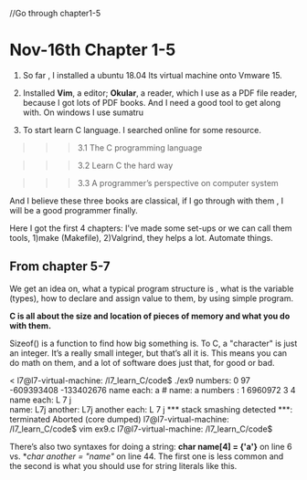 //Go through chapter1-5

# Nov-16th Chapter 1-5

1. So far , I installed a ubuntu 18.04 lts  virtual machine onto Vmware 15.

2. Installed **Vim**, a editor; **Okular**, a reader, which I use as a PDF file reader, because I got lots of PDF books. And I need a good tool to get along with. On windows I use sumatru

3. To start learn C language. I searched online for some resource.

>>>3.1 The  C programming language
	
>>>3.2 Learn C the hard way
	
>>>3.3 A programmer’s perspective on computer system

And I believe these three books are classical, if I go through with them , I will be a good programmer finally.

Here I got the first 4 chapters:
	I’ve made some set-ups or we can call them tools, 1)make (Makefile), 2)Valgrind, they helps a lot. Automate things.


## From chapter 5-7
>
We get an idea on, what a typical program structure is , what is the variable (types), how to declare and assign value to them,  by using simple program.

**C is all about the size and location of pieces of memory and what you do with them.**

Sizeof() is a function to find how big something is.
To C, a "character" is just an integer. It’s a really small integer, but that’s all it is. This means you can do math on them, and a lot of software does just that, for good or bad.

<
l7@l7-virtual-machine: /l7_learn_C/code$ ./ex9
numbers: 0 97 -609393408 -133402676
name each: a    #
name: a
numbers : 1 6960972 3 4
name each: L 7 j  
name: L7j
another: L7j
another each: L 7 j 
*** stack smashing detected ***: <unknown> terminated
Aborted (core dumped)
l7@l7-virtual-machine: /l7_learn_C/code$ vim ex9.c
l7@l7-virtual-machine: /l7_learn_C/code$ 
>


There’s also two syntaxes for doing a string: **char name[4] = {'a'}** on line 6 vs. **char *another = "name"** on line 44. The first one is less common and the second is what you should use for string literals like this.

